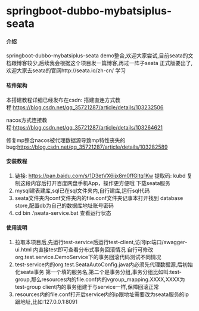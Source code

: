 # springboot-dubbo-mybatsiplus-seata

#### 介绍
springboot-dubbo-mybatsiplus-seata  demo整合,欢迎大家尝试,目前seata的文档跟博客较少,后续我会根据这个项目发一篇博客,再过一阵子seata 正式版要出了,欢迎大家去seata的官网http://seata.io/zh-cn/ 学习

#### 软件架构
本搭建教程详细已经发布在csdn:
搭建直连方式教程:https://blog.csdn.net/qq_35721287/article/details/103232506

nacos方式连接教程:https://blog.csdn.net/qq_35721287/article/details/103264621

修复mp整合nacos被代理数据源导致mp特性丧失的bug:https://blog.csdn.net/qq_35721287/article/details/103282589


#### 安装教程

1.  链接: https://pan.baidu.com/s/1D3etVX6ijx8m0ffGltq1Kw 提取码: kubd 复制这段内容后打开百度网盘手机App，操作更方便哦 下载seata服务
2.  mysql建表建库,sql已在sql文件夹内,自行建库,运行sql代码
3.  seata文件夹内conf文件夹内的file.conf文件夹记事本打开找到 database store,配置db为自己的数据库地址账号密码
4.	cd bin .\seata-service.bat 查看运行状态

#### 使用说明

1.  拉取本项目后,先运行test-service后运行test-client,访问ip:端口/swagger-ui.html 内直接test即可查看分布式事务回滚情况
	自行可修改org.test.service.DemoService下的事务回滚代码测试不同情况
2.  test-service内的org.test.SeataAutoConfig.java内必须先代理数据源,后初始化seata事务
	第一个填的服务名,第二个是事务分组,事务分组比如叫:test-group,那么resources内的file.conf内的vgroup_mapping.XXXX,XXXX为test-group
	client内的事务组建于与service一样,保障回滚正常
3.  resources内的file.conf打开后service内的ip跟地址需要改为seata服务的ip跟地址,比如:127.0.0.1:8091

